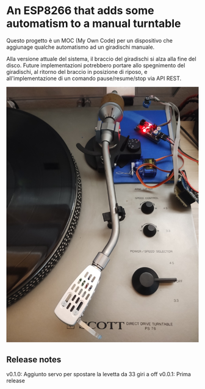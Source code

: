# An ESP8266 that adds some automatism to a manual turntable

Questo progetto è un MOC (My Own Code) per un dispositivo che aggiunage qualche automatismo ad un giradischi manuale.

Alla versione attuale del sistema, il braccio del giradischi si alza alla fine del disco. 
Future implementazioni potrebbero portare allo spegnimento del giradischi, al ritorno del braccio in posizione di riposo, e all'implementazione di un comando pause/resume/stop via API REST.

![Proto](resources/IMG_20240502_120353859.jpg?raw=true "Proto")

## Release notes

v0.1.0: Aggiunto servo per spostare la levetta da 33 giri a off
v0.0.1: Prima release